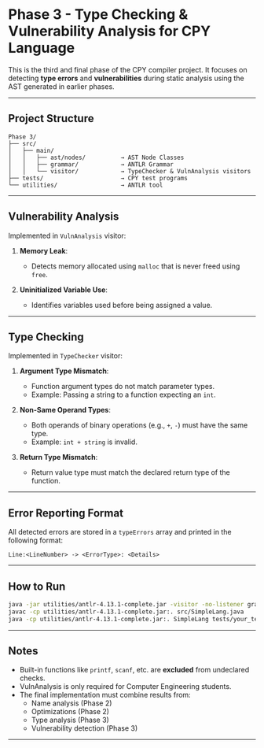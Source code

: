 # Phase 3 - Type Checking & Vulnerability Analysis for CPY Language

This is the third and final phase of the CPY compiler project. It focuses on detecting **type errors** and **vulnerabilities** during static analysis using the AST generated in earlier phases.

---

## Project Structure

```
Phase 3/
├── src/
│   ├── main/
│   │   ├── ast/nodes/          → AST Node Classes
│   │   ├── grammar/            → ANTLR Grammar
│   │   └── visitor/            → TypeChecker & VulnAnalysis visitors
├── tests/                      → CPY test programs
└── utilities/                  → ANTLR tool
```

---

## Vulnerability Analysis

Implemented in `VulnAnalysis` visitor:

1. **Memory Leak**:
   - Detects memory allocated using `malloc` that is never freed using `free`.

2. **Uninitialized Variable Use**:
   - Identifies variables used before being assigned a value.

---

## Type Checking

Implemented in `TypeChecker` visitor:

1. **Argument Type Mismatch**:
   - Function argument types do not match parameter types.
   - Example: Passing a string to a function expecting an `int`.

2. **Non-Same Operand Types**:
   - Both operands of binary operations (e.g., `+`, `-`) must have the same type.
   - Example: `int + string` is invalid.

3. **Return Type Mismatch**:
   - Return value type must match the declared return type of the function.

---

## Error Reporting Format

All detected errors are stored in a `typeErrors` array and printed in the following format:

```text
Line:<LineNumber> -> <ErrorType>: <Details>
```

---

## How to Run

```bash
java -jar utilities/antlr-4.13.1-complete.jar -visitor -no-listener grammar/SimpleLang.g4
javac -cp utilities/antlr-4.13.1-complete.jar:. src/SimpleLang.java
java -cp utilities/antlr-4.13.1-complete.jar:. SimpleLang tests/your_test_file.cpy
```

---

## Notes

- Built-in functions like `printf`, `scanf`, etc. are **excluded** from undeclared checks.
- VulnAnalysis is only required for Computer Engineering students.
- The final implementation must combine results from:
  - Name analysis (Phase 2)
  - Optimizations (Phase 2)
  - Type analysis (Phase 3)
  - Vulnerability detection (Phase 3)

---